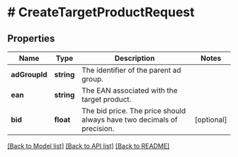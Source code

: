 # # CreateTargetProductRequest

## Properties

Name | Type | Description | Notes
------------ | ------------- | ------------- | -------------
**adGroupId** | **string** | The identifier of the parent ad group. |
**ean** | **string** | The EAN associated with the target product. |
**bid** | **float** | The bid price. The price should always have two decimals of precision. | [optional]

[[Back to Model list]](../../README.md#models) [[Back to API list]](../../README.md#endpoints) [[Back to README]](../../README.md)
